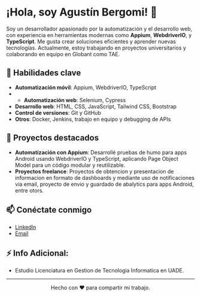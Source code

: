 # ¡Hola, soy Agustín Bergomi! 👋

Soy un desarrollador apasionado por la automatización y el desarrollo web, con experiencia en herramientas modernas como **Appium**, **WebdriverIO**, y **TypeScript**. Me gusta crear soluciones eficientes y aprender nuevas tecnologías. Actualmente, estoy trabajando en proyectos universitarios y colaborando en equipo en Globant como TAE.

## 🚀 Habilidades clave
- **Automatización móvil**: Appium, WebdriverIO, TypeScript
- - **Automatización web**: Selenium, Cypress
- **Desarrollo web**: HTML, CSS, JavaScript, Tailwind CSS, Bootstrap
- **Control de versiones**: Git y GitHub
- **Otros**: Docker, Jenkins, trabajo en equipo y debugging de APIs

## 🌟 Proyectos destacados
- **Automatización con Appium**: Desarrollé pruebas de humo para apps Android usando WebdriverIO y TypeScript, aplicando Page Object Model para un código modular y reutilizable.  
- **Proyectos freelance**: Proyectos de obtencion y presentacion de informacion en formato de dashboards y mediante uso de notificaciones via email, proyecto de envio y guardado de abalytics para apps Android, entre otors. 

## 📫 Conéctate conmigo
- [LinkedIn](https://www.linkedin.com/in/49751892474/)  
- [Email](mailto:agustin.bergomi@gmail.com)

## ⚡ Info Adicional:
- Estudio Licenciatura en Gestion de Tecnologia Informatica en UADE.

---
<p align="center">Hecho con ❤️ para compartir mi trabajo.</p>
